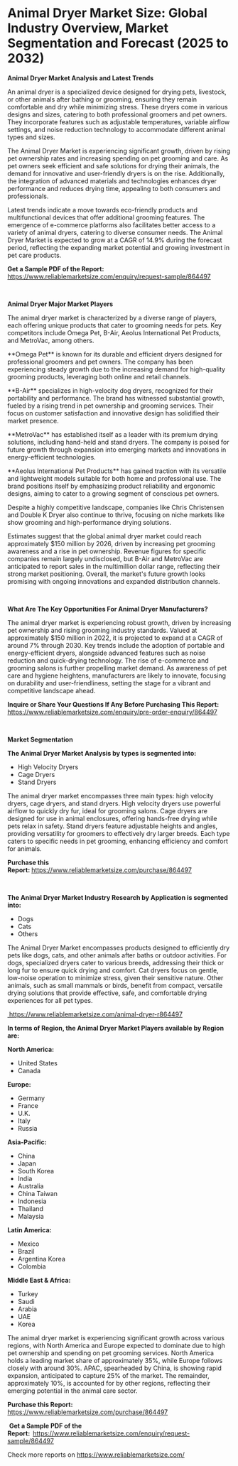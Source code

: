 <p><h1>Animal Dryer Market Size: Global Industry Overview, Market Segmentation and Forecast (2025 to 2032)</h1></p><p><strong>Animal Dryer Market Analysis and Latest Trends</strong></p>
<p><p>An animal dryer is a specialized device designed for drying pets, livestock, or other animals after bathing or grooming, ensuring they remain comfortable and dry while minimizing stress. These dryers come in various designs and sizes, catering to both professional groomers and pet owners. They incorporate features such as adjustable temperatures, variable airflow settings, and noise reduction technology to accommodate different animal types and sizes.</p><p>The Animal Dryer Market is experiencing significant growth, driven by rising pet ownership rates and increasing spending on pet grooming and care. As pet owners seek efficient and safe solutions for drying their animals, the demand for innovative and user-friendly dryers is on the rise. Additionally, the integration of advanced materials and technologies enhances dryer performance and reduces drying time, appealing to both consumers and professionals.</p><p>Latest trends indicate a move towards eco-friendly products and multifunctional devices that offer additional grooming features. The emergence of e-commerce platforms also facilitates better access to a variety of animal dryers, catering to diverse consumer needs. The Animal Dryer Market is expected to grow at a CAGR of 14.9% during the forecast period, reflecting the expanding market potential and growing investment in pet care products.</p></p>
<p><strong>Get a Sample PDF of the Report:&nbsp;</strong> <a href="https://www.reliablemarketsize.com/enquiry/request-sample/864497?utm_campaign=2186&utm_medium=2&utm_source=Github&utm_content=ia&utm_term=08022025&utm_id=animal-dryer">https://www.reliablemarketsize.com/enquiry/request-sample/864497</a></p>
<p>&nbsp;</p>
<p><strong>Animal Dryer Major Market Players</strong></p>
<p><p>The animal dryer market is characterized by a diverse range of players, each offering unique products that cater to grooming needs for pets. Key competitors include Omega Pet, B-Air, Aeolus International Pet Products, and MetroVac, among others.</p><p>**Omega Pet** is known for its durable and efficient dryers designed for professional groomers and pet owners. The company has been experiencing steady growth due to the increasing demand for high-quality grooming products, leveraging both online and retail channels.</p><p>**B-Air** specializes in high-velocity dog dryers, recognized for their portability and performance. The brand has witnessed substantial growth, fueled by a rising trend in pet ownership and grooming services. Their focus on customer satisfaction and innovative design has solidified their market presence.</p><p>**MetroVac** has established itself as a leader with its premium drying solutions, including hand-held and stand dryers. The company is poised for future growth through expansion into emerging markets and innovations in energy-efficient technologies.</p><p>**Aeolus International Pet Products** has gained traction with its versatile and lightweight models suitable for both home and professional use. The brand positions itself by emphasizing product reliability and ergonomic designs, aiming to cater to a growing segment of conscious pet owners.</p><p>Despite a highly competitive landscape, companies like Chris Christensen and Double K Dryer also continue to thrive, focusing on niche markets like show grooming and high-performance drying solutions.</p><p>Estimates suggest that the global animal dryer market could reach approximately $150 million by 2026, driven by increasing pet grooming awareness and a rise in pet ownership. Revenue figures for specific companies remain largely undisclosed, but B-Air and MetroVac are anticipated to report sales in the multimillion dollar range, reflecting their strong market positioning. Overall, the market's future growth looks promising with ongoing innovations and expanded distribution channels.</p></p>
<p>&nbsp;</p>
<p><strong>What Are The Key Opportunities For Animal Dryer Manufacturers?</strong></p>
<p><p>The animal dryer market is experiencing robust growth, driven by increasing pet ownership and rising grooming industry standards. Valued at approximately $150 million in 2022, it is projected to expand at a CAGR of around 7% through 2030. Key trends include the adoption of portable and energy-efficient dryers, alongside advanced features such as noise reduction and quick-drying technology. The rise of e-commerce and grooming salons is further propelling market demand. As awareness of pet care and hygiene heightens, manufacturers are likely to innovate, focusing on durability and user-friendliness, setting the stage for a vibrant and competitive landscape ahead.</p></p>
<p><strong>Inquire or Share Your Questions If Any Before Purchasing This Report:</strong> <a href="https://www.reliablemarketsize.com/enquiry/pre-order-enquiry/864497?utm_campaign=2186&utm_medium=2&utm_source=Github&utm_content=ia&utm_term=08022025&utm_id=animal-dryer">https://www.reliablemarketsize.com/enquiry/pre-order-enquiry/864497</a></p>
<p>&nbsp;</p>
<p><strong>Market Segmentation</strong></p>
<p><strong>The Animal Dryer Market Analysis by types is segmented into:</strong></p>
<p><ul><li>High Velocity Dryers</li><li>Cage Dryers</li><li>Stand Dryers</li></ul></p>
<p><p>The animal dryer market encompasses three main types: high velocity dryers, cage dryers, and stand dryers. High velocity dryers use powerful airflow to quickly dry fur, ideal for grooming salons. Cage dryers are designed for use in animal enclosures, offering hands-free drying while pets relax in safety. Stand dryers feature adjustable heights and angles, providing versatility for groomers to effectively dry larger breeds. Each type caters to specific needs in pet grooming, enhancing efficiency and comfort for animals.</p></p>
<p><strong>Purchase this Report:&nbsp;</strong><a href="https://www.reliablemarketsize.com/purchase/864497?utm_campaign=2186&utm_medium=2&utm_source=Github&utm_content=ia&utm_term=08022025&utm_id=animal-dryer">https://www.reliablemarketsize.com/purchase/864497</a></p>
<p>&nbsp;</p>
<p><strong>The Animal Dryer Market Industry Research by Application is segmented into:</strong></p>
<p><ul><li>Dogs</li><li>Cats</li><li>Others</li></ul></p>
<p><p>The Animal Dryer Market encompasses products designed to efficiently dry pets like dogs, cats, and other animals after baths or outdoor activities. For dogs, specialized dryers cater to various breeds, addressing their thick or long fur to ensure quick drying and comfort. Cat dryers focus on gentle, low-noise operation to minimize stress, given their sensitive nature. Other animals, such as small mammals or birds, benefit from compact, versatile drying solutions that provide effective, safe, and comfortable drying experiences for all pet types.</p></p>
<p><a href="https://www.reliablemarketsize.com/animal-dryer-r864497?utm_campaign=2186&utm_medium=2&utm_source=Github&utm_content=ia&utm_term=08022025&utm_id=animal-dryer">&nbsp;https://www.reliablemarketsize.com/animal-dryer-r864497</a></p>
<p><strong>In terms of Region, the Animal Dryer Market Players available by Region are:</strong></p>
<p>
    <p> <strong> North America: </strong>
        <ul>
            <li>United States</li>
            <li>Canada</li>
        </ul>
        </p> 
    <p> <strong> Europe: </strong>
        <ul>
            <li>Germany</li>
            <li>France</li>
            <li>U.K.</li>
            <li>Italy</li>
            <li>Russia</li>
        </ul>
        </p> 
    <p> <strong> Asia-Pacific: </strong>
        <ul>
            <li>China</li>
            <li>Japan</li>
            <li>South Korea</li>
            <li>India</li>
            <li>Australia</li>
            <li>China Taiwan</li>
            <li>Indonesia</li>
            <li>Thailand</li>
            <li>Malaysia</li>
        </ul>
        </p> 
    <p> <strong> Latin America: </strong>
        <ul>
            <li>Mexico</li>
            <li>Brazil</li>
            <li>Argentina Korea</li>
            <li>Colombia</li>
        </ul>
        </p> 
    <p> <strong> Middle East & Africa: </strong>
        <ul>
            <li>Turkey</li>
            <li>Saudi</li>
            <li>Arabia</li>
            <li>UAE</li>
            <li>Korea</li>
        </ul>
    </p>
    </p>
<p><p>The animal dryer market is experiencing significant growth across various regions, with North America and Europe expected to dominate due to high pet ownership and spending on pet grooming services. North America holds a leading market share of approximately 35%, while Europe follows closely with around 30%. APAC, spearheaded by China, is showing rapid expansion, anticipated to capture 25% of the market. The remainder, approximately 10%, is accounted for by other regions, reflecting their emerging potential in the animal care sector.</p></p>
<p><strong>Purchase this Report: </strong><a href="https://www.reliablemarketsize.com/purchase/864497?utm_campaign=2186&utm_medium=2&utm_source=Github&utm_content=ia&utm_term=08022025&utm_id=animal-dryer">https://www.reliablemarketsize.com/purchase/864497</a></p>
<p>&nbsp;<strong>Get a Sample PDF of the Report:&nbsp;&nbsp;</strong><a href="https://www.reliablemarketsize.com/enquiry/request-sample/864497?utm_campaign=2186&utm_medium=2&utm_source=Github&utm_content=ia&utm_term=08022025&utm_id=animal-dryer">https://www.reliablemarketsize.com/enquiry/request-sample/864497</a></p>
<p><strong></strong></p>
<p>Check more reports on <a href="https://www.reliablemarketsize.com/?utm_campaign=2186&utm_medium=2&utm_source=Github&utm_content=ia&utm_term=08022025&utm_id=animal-dryer">https://www.reliablemarketsize.com/</a></p>